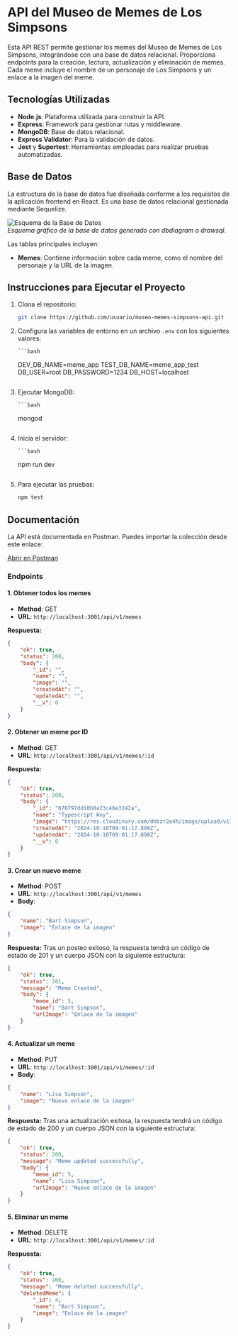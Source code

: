 # API del Museo de Memes de Los Simpsons

Esta API REST permite gestionar los memes del Museo de Memes de Los Simpsons, integrándose con una base de datos relacional. Proporciona endpoints para la creación, lectura, actualización y eliminación de memes. Cada meme incluye el nombre de un personaje de Los Simpsons y un enlace a la imagen del meme.

## Tecnologías Utilizadas

-   **Node.js**: Plataforma utilizada para construir la API.
-   **Express**: Framework para gestionar rutas y middleware.
-   **MongoDB**: Base de datos relacional.
-   **Express Validator**: Para la validación de datos.
-   **Jest** y **Supertest**: Herramientas empleadas para realizar pruebas automatizadas.

## Base de Datos

La estructura de la base de datos fue diseñada conforme a los requisitos de la aplicación frontend en React. Es una base de datos relacional gestionada mediante Sequelize.

![Esquema de la Base de Datos](./db-diagram.png)  
_Esquema gráfico de la base de datos generado con dbdiagram o drawsql._

Las tablas principales incluyen:

-   **Memes**: Contiene información sobre cada meme, como el nombre del personaje y la URL de la imagen.

## Instrucciones para Ejecutar el Proyecto

1.  Clona el repositorio:

    ```bash
    git clone https://github.com/usuario/museo-memes-simpsons-api.git
    ```

2.  Configura las variables de entorno en un archivo `.env` con los siguientes valores:

        ```bash

    DEV_DB_NAME=meme_app
    TEST_DB_NAME=meme_app_test
    DB_USER=root
    DB_PASSWORD=1234
    DB_HOST=localhost

    ```

    ```

3.  Ejecutar MongoDB:

        ```bash

    mongod

    ```

    ```

4.  Inicia el servidor:

        ```bash

    npm run dev

    ```

    ```

5.  Para ejecutar las pruebas:

    ```bash
    npm test
    ```

## Documentación

La API está documentada en Postman. Puedes importar la colección desde este enlace:

[Abrir en Postman](https://documenter.getpostman.com/view/38671791/2sAXqzXdyq)

### Endpoints

#### 1. Obtener todos los memes

-   **Method**: GET
-   **URL**: `http://localhost:3001/api/v1/memes`

**Respuesta:**

```json
{
    "ok": true,
    "status": 200,
    "body": {
        "_id": "",
        "name": "",
        "image": "",
        "createdAt": "",
        "updatedAt": "",
        "__v": 0
    }
}
```

#### 2. Obtener un meme por ID

-   **Method**: GET
-   **URL**: `http://localhost:3001/api/v1/memes/:id`

**Respuesta:**

```json
{
    "ok": true,
    "status": 200,
    "body": {
        "_id": "670797dd10b0a23c46e3242a",
        "name": "Typescript Any",
        "image": "https://res.cloudinary.com/dhbzr2e4h/image/upload/v1726683579/qrtjvyfivpsojfsi50ts.png",
        "createdAt": "2024-10-10T09:01:17.898Z",
        "updatedAt": "2024-10-10T09:01:17.898Z",
        "__v": 0
    }
}
```

#### 3. Crear un nuevo meme

-   **Method**: POST
-   **URL**: `http://localhost:3001/api/v1/memes`
-   **Body**:

```json
{
    "name": "Bart Simpson",
    "image": "Enlace de la imagen"
}
```

**Respuesta:**
Tras un posteo exitoso, la respuesta tendrá un código de estado de 201 y un cuerpo JSON con la siguiente estructura:

```json
{
    "ok": true,
    "status": 201,
    "message": "Meme Created",
    "body": {
        "meme_id": 5,
        "name": "Bart Simpson",
        "urlImage": "Enlace de la imagen"
    }
}
```

#### 4. Actualizar un meme

-   **Method**: PUT
-   **URL**: `http://localhost:3001/api/v1/memes/:id`
-   **Body**:

```json
{
    "name": "Lisa Simpson",
    "image": "Nuevo enlace de la imagen"
}
```

**Respuesta:**
Tras una actualización exitosa, la respuesta tendrá un código de estado de 200 y un cuerpo JSON con la siguiente estructura:

```json
{
    "ok": true,
    "status": 200,
    "message": "Meme updated successfully",
    "body": {
        "meme_id": 5,
        "name": "Lisa Simpson",
        "urlImage": "Nuevo enlace de la imagen"
    }
}
```

#### 5. Eliminar un meme

-   **Method**: DELETE
-   **URL**: `http://localhost:3001/api/v1/memes/:id`

**Respuesta:**

```json
{
    "ok": true,
    "status": 200,
    "message": "Meme deleted successfully",
    "deletedMeme": {
        "_id": 4,
        "name": "Bart Simpson",
        "image": "Enlace de la imagen"
    }
}
```
